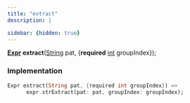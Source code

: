 ```yaml
---
title: "extract"
description: |

sidebar: {hidden: true}
---
```

<span class="dart-code"><strong>[Expr] extract</strong>(<span class="nobr">[String] pat</span>, {<span class="nobr"><strong>required</strong> [int] groupIndex</span>});</span>


### Implementation
```dart
Expr extract(String pat, {required int groupIndex}) =>
      expr.strExtract(pat: pat, groupIndex: groupIndex);
```

[Expr]: /reference/classes/expr/
[String]: https://api.flutter.dev/flutter/dart-core/String-class.html
[int]: https://api.flutter.dev/flutter/dart-core/int-class.html